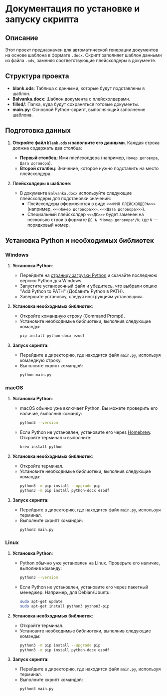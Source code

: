 # Документация по установке и запуску скрипта

## Описание

Этот проект предназначен для автоматической генерации документов на основе шаблона в формате `.docx`. Скрипт заполняет шаблон данными из файла `.ods`, заменяя соответствующие плейсхолдеры в документе.

## Структура проекта

- **blank.ods**: Таблица с данными, которые будут подставлены в шаблон.
- **Balvanka.docx**: Шаблон документа с плейсхолдерами.
- **filled/**: Папка, куда будут сохраняться готовые документы.
- **main.py**: Основной Python-скрипт, выполняющий заполнение шаблона.

## Подготовка данных

1. **Откройте файл `blank.ods` и заполните его данными**. Каждая строка должна содержать два столбца:
   - **Первый столбец**: Имя плейсхолдера (например, `Номер договора`, `Дата договора`).
   - **Второй столбец**: Значение, которое нужно подставить на место плейсхолдера.

2. **Плейсхолдеры в шаблоне**:
   - В документе `Balvanka.docx` используйте следующие плейсхолдеры для подстановки значений:
     - Плейсхолдеры оформляются в виде `<<<ИМЯ ПЛЕЙСХОЛДЕРА>>>` (например, `<<<Номер договора>>>`, `<<<Дата договора>>>`).
     - Специальный плейсхолдер `<<<ДС>>>` будет заменен на несколько строк в формате `ДС № *Номер договора*/N`, где `N` — порядковый номер.

## Установка Python и необходимых библиотек

### **Windows**

1. **Установка Python**:
   - Перейдите на [страницу загрузки Python](https://www.python.org/downloads/) и скачайте последнюю версию Python для Windows.
   - Запустите установочный файл и убедитесь, что выбрали опцию "Add Python to PATH" (Добавить Python в PATH).
   - Завершите установку, следуя инструкциям установщика.

2. **Установка необходимых библиотек**:
   - Откройте командную строку (Command Prompt).
   - Установите необходимые библиотеки, выполнив следующие команды:
     ```bash
     pip install python-docx ezodf
     ```

3. **Запуск скрипта**:
   - Перейдите в директорию, где находится файл `main.py`, используя командную строку.
   - Выполните скрипт командой:
     ```bash
     python main.py
     ```

### **macOS**

1. **Установка Python**:
   - macOS обычно уже включает Python. Вы можете проверить его наличие, выполнив команду:
     ```bash
     python3 --version
     ```
   - Если Python не установлен, установите его через [Homebrew](https://brew.sh/). Откройте терминал и выполните:
     ```bash
     brew install python
     ```

2. **Установка необходимых библиотек**:
   - Откройте терминал.
   - Установите необходимые библиотеки, выполнив следующие команды:
     ```bash
     python3 -m pip install --upgrade pip
     python3 -m pip install python-docx ezodf
     ```

3. **Запуск скрипта**:
   - Перейдите в директорию, где находится файл `main.py`, используя терминал.
   - Выполните скрипт командой:
     ```bash
     python3 main.py
     ```

### **Linux**

1. **Установка Python**:
   - Python обычно уже установлен на Linux. Проверьте его наличие, выполнив команду:
     ```bash
     python3 --version
     ```
   - Если Python не установлен, установите его через пакетный менеджер. Например, для Debian/Ubuntu:
     ```bash
     sudo apt-get update
     sudo apt-get install python3 python3-pip
     ```

2. **Установка необходимых библиотек**:
   - Откройте терминал.
   - Установите необходимые библиотеки, выполнив следующие команды:
     ```bash
     python3 -m pip install --upgrade pip
     python3 -m pip install python-docx ezodf
     ```

3. **Запуск скрипта**:
   - Перейдите в директорию, где находится файл `main.py`, используя терминал.
   - Выполните скрипт командой:
     ```bash
     python3 main.py
     ```
